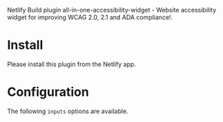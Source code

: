 Netlify Build plugin all-in-one-accessibility-widget - Website accessibility widget for improving WCAG 2.0, 2.1 and ADA compliance!.

# Install

Please install this plugin from the Netlify app.

# Configuration

The following `inputs` options are available.

